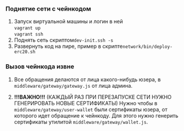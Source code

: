### Поднятие сети с чейнкодом
1. Запуск виртуальной машины и логин в ней  
`vagrant up`  
`vagrant ssh`  
2. Поднять сеть скриптом`dev-init.ssh -s`
3. Развернуть код на пире, пример в скрипте`network/bin/deploy-erc20.sh`
### Вызов чейнкода извне
1. Все обращения делаются от лица какого-нибудь юзера, 
   в `middleware/gateway/gateway.js` от лица админа.
   
2. **!!!ВАЖНО!!!** (КАЖДЫЙ РАЗ ПРИ ПЕРЕЗАПУСКЕ СЕТИ НУЖНО ГЕНЕРИРОВАТЬ НОВЫЕ СЕРТИФИКАТЫ) Нужно чтобы в `middleware/gateway/user-wallet` были сертификаты юзера,
   от которого идет обращение к чейнкоду. 
   Для этого нужно генерить сертификаты утилитой `middleware/gateway/wallet.js`.
